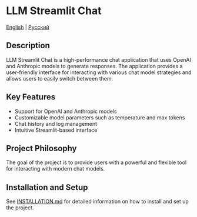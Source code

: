 # LLM Streamlit Chat

[English](README.md) | [Русский](../ru/README.md)

## Description

LLM Streamlit Chat is a high-performance chat application that uses OpenAI and Anthropic models to generate responses. The application provides a user-friendly interface for interacting with various chat model strategies and allows users to easily switch between them.

## Key Features

- Support for OpenAI and Anthropic models
- Customizable model parameters such as temperature and max tokens
- Chat history and log management
- Intuitive Streamlit-based interface

## Project Philosophy

The goal of the project is to provide users with a powerful and flexible tool for interacting with modern chat models.

## Installation and Setup

See [INSTALLATION.md](INSTALLATION.md) for detailed information on how to install and set up the project.
